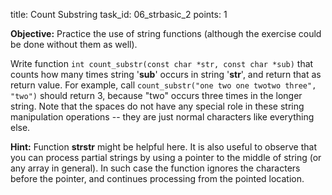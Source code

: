 title: Count Substring
task_id: 06_strbasic_2
points: 1

**Objective:** Practice the use of string functions (although the
exercise could be done without them as well).

Write function `int count_substr(const char *str, const char *sub)`
that counts how many times string '**sub**' occurs in string
'**str**', and return that as return value. For example, call
`count_substr("one two one twotwo three", "two")` should return 3,
because "two" occurs three times in the longer string. Note that the
spaces do not have any special role in these string manipulation
operations -- they are just normal characters like everything else.

**Hint:** Function **strstr** might be helpful here. It is also useful
to observe that you can process partial strings by using a pointer to
the middle of string (or any array in general). In such case the
function ignores the characters before the pointer, and continues
processing from the pointed location.
